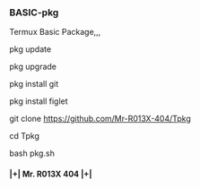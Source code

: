  
### BASIC-pkg
Termux Basic Package,,,

pkg update

pkg upgrade

pkg install git

pkg install figlet

git clone https://github.com/Mr-R013X-404/Tpkg

cd Tpkg

bash pkg.sh

#### |+| Mr. R013X 404 |+|

